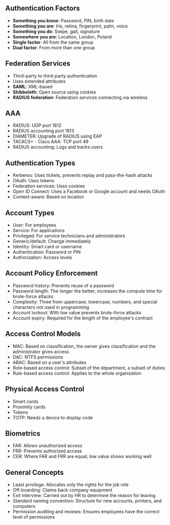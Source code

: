 ## Authentication Factors

+ **Something you know**: Password, PIN, birth date
+ **Something you are**: Iris, retina, fingerprint, palm, voice
+ **Something you do**: Swipe, gait, signature
+ **Somewhere you are**: Location, London, Poland
+ **Single factor**: All from the same group
+ **Dual factor**: From more than one group

## Federation Services

+ Third-party to third-party authentication
+ Uses extended attributes
+ **SAML**: XML-based
+ **Shibboleth**: Open source using cookies
+ **RADIUS federation**: Federation services connecting via wireless

## AAA

+ RADIUS: UDP port 1812
+ RADIUS accounting port 1813
+ DIAMETER: Upgrade of RADIUS using EAP
+ TACACS+ - Cisco AAA: TCP port 49
+ RADIUS accounting: Logs and tracks users

## Authentication Types

+ Kerberos: Uses tickets, prevents replay and pass-the-hash attacks
+ OAuth: Uses tokens
+ Federation services: Uses cookies
+ Open ID Connect: Uses a Facebook or Google account and needs OAuth
+ Context-aware: Based on location

## Account Types

+ User: For employees
+ Service: For applications
+ Privileged: For service technicians and administrators
+ Generic/default: Change immediately
+ Identity: Smart card or username
+ Authentication: Password or PIN
+ Authorization: Access levels

## Account Policy Enforcement

+ Password history: Prevents reuse of a password
+ Password length: The longer the better; increases the compute time for brute-force attacks
+ Complexity: Three from uppercase, lowercase, numbers, and special characters not used in programming
+ Account lockout: With low value prevents brute-force attacks
+ Account expiry: Required for the length of the employee's contract

## Access Control Models

+ MAC: Based on classification, the owner gives classification and the administrator gives access
+ DAC: NTFS permissions
+ ABAC: Based on a user's attributes
+ Role-based access control: Subset of the department, a subset of duties
+ Rule-based access control: Applies to the whole organization

## Physical Access Control

+ Smart cards
+ Proximity cards
+ Tokens
+ TOTP: Needs a device to display code

## Biometrics

+ FAR: Allows unauthorized access
+ FRR: Prevents authorized access
+ CER: Where FAR and FRR are equal; low value shows working well

## General Concepts

+ Least privilege: Allocates only the rights for the job role
+ Off-boarding: Claims back company equipment
+ Exit interview: Carried out by HR to determine the reason for leaving
+ Standard naming convention: Structure for new accounts, printers, and computers
+ Permission auditing and reviews: Ensures employees have the correct level of permissions
